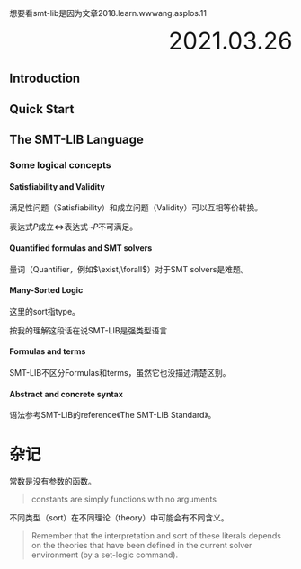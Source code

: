 想要看smt-lib是因为文章2018.learn.wwwang.asplos.11

<div style="text-align:right; font-size:3em;">2021.03.26</div>

## Introduction

## Quick Start

## The SMT-LIB Language

### Some logical concepts

#### Satisfiability and Validity

满足性问题（Satisfiability）和成立问题（Validity）可以互相等价转换。

表达式$P$成立$\iff$表达式$\neg P$不可满足。

#### Quantified formulas and SMT solvers

量词（Quantifier，例如$\exist,\forall$）对于SMT solvers是难题。

#### Many-Sorted Logic

这里的sort指type。

按我的理解这段话在说SMT-LIB是强类型语言

#### Formulas and terms

SMT-LIB不区分Formulas和terms，虽然它也没描述清楚区别。

#### Abstract and concrete syntax

语法参考SMT-LIB的reference《The SMT-LIB Standard》。

# 杂记

常数是没有参数的函数。

> constants are simply functions with no arguments

不同类型（sort）在不同理论（theory）中可能会有不同含义。

> Remember that the interpretation and sort of these literals depends on the theories that have been defined in the current solver environment (by a set-logic command).

